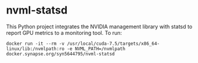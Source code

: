# nvml-statsd
This Python project integrates the NVIDIA management library with statsd to report GPU metrics to a monitoring tool.  To run:
```
docker run -it --rm -v /usr/local/cuda-7.5/targets/x86_64-linux/lib:/nvmlpath:ro -e NVML_PATH=/nvmlpath docker.synapse.org/syn5644795/nvml-statsd
```